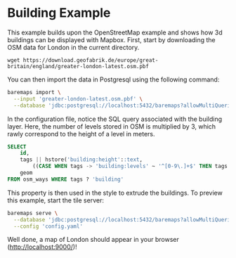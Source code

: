 # Building Example

This example builds upon the OpenStreetMap example and shows how 3d buildings can be displayed with Mapbox.
First, start by downloading the OSM data for London in the current directory.

```
wget https://download.geofabrik.de/europe/great-britain/england/greater-london-latest.osm.pbf
```

You can then import the data in Postgresql using the following command:

```bash
baremaps import \
  --input 'greater-london-latest.osm.pbf' \
  --database 'jdbc:postgresql://localhost:5432/baremaps?allowMultiQueries=true&user=baremaps&password=baremaps'
```

In the configuration file, notice the SQL query associated with the building layer.
Here, the number of levels stored in OSM is multiplied by 3, which rawly correspond to the height of a level in meters.

```sql
SELECT 
    id, 
    tags || hstore('building:height'::text, 
        ((CASE WHEN tags -> 'building:levels' ~ '^[0-9\.]+$' THEN tags -> 'building:levels' ELSE '1' END)::real * 3)::text), 
    geom 
FROM osm_ways WHERE tags ? 'building'
```

This property is then used in the style to extrude the buildings.
To preview this example, start the tile server:

```bash
baremaps serve \
  --database 'jdbc:postgresql://localhost:5432/baremaps?allowMultiQueries=true&user=baremaps&password=baremaps' \
  --config 'config.yaml'
```

Well done, a map of London should appear in your browser ([http://localhost:9000/](http://localhost:9000/))!
